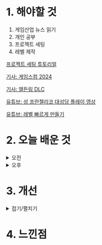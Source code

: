 
# 1. 해야할 것

1. 게임산업 뉴스 읽기 
2. 개인 공부  
3. 프로젝트 세팅
4. 레벨 제작

[프로젝트 세팅 튜토리얼](https://ue4dcs.com/dcs/tutorials/createnewai)

[기사: 게임스컴 2024](https://www.gameinsight.co.kr/news/articleView.html?idxno=32627)

[기사: 엘든링 DLC](https://www.gameple.co.kr/news/articleView.html?idxno=209844)

[유튜브: 성 프란젤리코 대성당 플레이 영상](https://www.youtube.com/watch?v=craW5SrB4uA&list=PL85klA4OuGns33PIkXmLnMNlw-487qCNr&index=9)

[유튜브: 레벨 빠르게 만들기](https://www.youtube.com/watch?v=-GyDjoyBQ3o&t=66s)

# 2. 오늘 배운 것

<details>
<summary>오전</summary>

## 오늘의 뉴스
### 게임스컴 2024
![image](https://github.com/JM94Ent/TIL-WIL/assets/143363550/5ed2a97e-d816-49a4-be68-398085980615)
```
재미있는 게임들이 많이 출시되는걸 직접 확인할 수 있는 곳
인디게임 등의 자사 게임을 홍보하기 위해서라도 기업들이 많이 참가하는 행사이니만큼
독특한 생각들이 많이 들어간 게임들을 볼 수 있다.

이전에 갔던 지스타는 정말 많은 게임들을 볼 수 있어서 좋았는데 독일이라서 가지 못하는게 아쉽다.
```

### 엘든링 DLC
![image](https://github.com/JM94Ent/TIL-WIL/assets/143363550/1c7d950e-acdf-4e52-bdcf-5f4855ee9ca8)
```
내가 멀기트까지하고 접어두었던 게임
프롬소프트의 마스터피스라고 불리는 오픈월드 ARPG 엘든링이다.
이번에 황금나무의 그림자는 처음이자 마지막 DLC라고하는데 다시 엘든링을 잡고 플레이해야할 계기가 되지 않을까?
```

****

## 전투시스템 프로젝트 세팅
### Enemy Ai Spider

1. 데이터 테이블

![image](https://github.com/JM94Ent/TIL-WIL/assets/143363550/efb20f97-21f6-47d6-8c20-0974e64c61df)
![image](https://github.com/JM94Ent/TIL-WIL/assets/143363550/46f0eee3-5620-4f89-bf9c-4af8cf4f1e67)

2. 애니메이션 몽타주

![image](https://github.com/JM94Ent/TIL-WIL/assets/143363550/1d0c6071-f3fc-429c-a70f-b82d56aba0f6)

3. 애니메이션 몽타주 데이터 테이블에 적용

![image](https://github.com/JM94Ent/TIL-WIL/assets/143363550/43091d60-84fa-41fa-a3dd-368968048a4d)
![image](https://github.com/JM94Ent/TIL-WIL/assets/143363550/c34d9561-64a8-4966-90f5-5965db10092d)

4. 애니메이션 설정_루트모션 활성화 및 애디티브 세팅
   
![image](https://github.com/JM94Ent/TIL-WIL/assets/143363550/e98caee1-27a7-4724-86c0-645d7ec95771)
![image](https://github.com/JM94Ent/TIL-WIL/assets/143363550/602bdf3e-62a3-4e83-8c06-e690fde5ba1c)

5. 비헤비어 트리

![image](https://github.com/JM94Ent/TIL-WIL/assets/143363550/dd8e2bc4-f77f-4019-89bf-aebb645f78d1)

6. BP_SpiderAI

![image](https://github.com/JM94Ent/TIL-WIL/assets/143363550/a757d667-ee7f-4d92-bbdd-7377ce5659fa)
![image](https://github.com/JM94Ent/TIL-WIL/assets/143363550/b9654e69-0075-44fd-92f3-b9dd6bc3b16e)
![image](https://github.com/JM94Ent/TIL-WIL/assets/143363550/12e177dd-78c5-4a7e-8051-bf312b2de3b2)

7. 스켈레톤 충돌설정

![image](https://github.com/JM94Ent/TIL-WIL/assets/143363550/91090279-3fa8-4fb1-a78e-6802ba7a8678)
![image](https://github.com/JM94Ent/TIL-WIL/assets/143363550/4398324c-537a-4bcc-b311-0dc49de1aaa4)

![image](https://github.com/JM94Ent/TIL-WIL/assets/143363550/28f70ea1-d195-4d3e-b3e1-862cf94e63a4)
![image](https://github.com/JM94Ent/TIL-WIL/assets/143363550/01dad1f7-f1db-4984-b0c5-6baba0779597)
![image](https://github.com/JM94Ent/TIL-WIL/assets/143363550/7f625815-1123-4553-a348-94e4910e4c1b)

![image](https://github.com/JM94Ent/TIL-WIL/assets/143363550/9436e6c7-9bc9-41a3-a980-4d848f0bde38)
![image](https://github.com/JM94Ent/TIL-WIL/assets/143363550/ff0c4052-b940-4090-baa0-ea722b51ff71)
![image](https://github.com/JM94Ent/TIL-WIL/assets/143363550/eef8b665-46a1-4944-bcbc-a31e68c138f3)

![image](https://github.com/JM94Ent/TIL-WIL/assets/143363550/b06bddc4-3c06-4051-bb00-19f088e9ef83)

8. 호밍 추가

![image](https://github.com/JM94Ent/TIL-WIL/assets/143363550/12d18d16-7be7-4b6d-bede-9207783f9afb)

9. 대미지 변경

![image](https://github.com/JM94Ent/TIL-WIL/assets/143363550/4d7796c1-85ca-4bb0-b0f1-1140da10e4e7)

</details>


<details>
<summary>오후</summary>

## 레벨 제작
### 스케일 적용
![image](https://github.com/JM94Ent/TIL-WIL/assets/143363550/4e21325d-0a08-41ab-8e8c-d003d57005cd)

</details>




# 3. 개선


<details>
<summary>접기/펼치기</summary>


</details>



# 4. 느낀점



